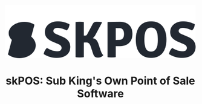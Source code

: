 <p align="center"><img src="https://github.com/conifer0us/skPOS/blob/main/server/images/logoDark.svg"></p>

<h1 align="center">skPOS: Sub King's Own Point of Sale Software</h1>
